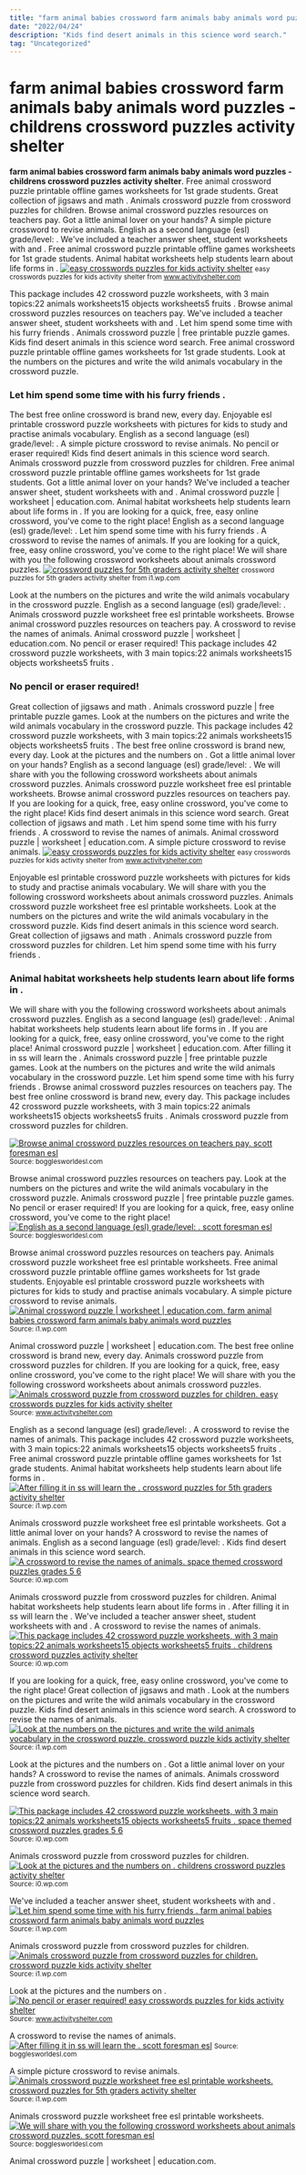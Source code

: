 ```yaml
---
title: "farm animal babies crossword farm animals baby animals word puzzles - childrens crossword puzzles activity shelter"
date: "2022/04/24"
description: "Kids find desert animals in this science word search."
tag: "Uncategorized"
---
```


# farm animal babies crossword farm animals baby animals word puzzles - childrens crossword puzzles activity shelter
**farm animal babies crossword farm animals baby animals word puzzles - childrens crossword puzzles activity shelter**. Free animal crossword puzzle printable offline games worksheets for 1st grade students. Great collection of jigsaws and math . Animals crossword puzzle from crossword puzzles for children. Browse animal crossword puzzles resources on teachers pay. Got a little animal lover on your hands?
A simple picture crossword to revise animals. English as a second language (esl) grade/level: . We&#039;ve included a teacher answer sheet, student worksheets with and . Free animal crossword puzzle printable offline games worksheets for 1st grade students. Animal habitat worksheets help students learn about life forms in .
[![easy crosswords puzzles for kids activity shelter](https://www.activityshelter.com/wp-content/uploads/2016/11/easy-crossword-puzzles-for-kids-caterpillar.jpg "easy crosswords puzzles for kids activity shelter")](https://www.activityshelter.com/wp-content/uploads/2016/11/easy-crossword-puzzles-for-kids-caterpillar.jpg)
<small>easy crosswords puzzles for kids activity shelter from www.activityshelter.com</small>

This package includes 42 crossword puzzle worksheets, with 3 main topics:22 animals worksheets15 objects worksheets5 fruits . Browse animal crossword puzzles resources on teachers pay. We&#039;ve included a teacher answer sheet, student worksheets with and . Let him spend some time with his furry friends . Animals crossword puzzle | free printable puzzle games. Kids find desert animals in this science word search. Free animal crossword puzzle printable offline games worksheets for 1st grade students. Look at the numbers on the pictures and write the wild animals vocabulary in the crossword puzzle.

### Let him spend some time with his furry friends .
The best free online crossword is brand new, every day. Enjoyable esl printable crossword puzzle worksheets with pictures for kids to study and practise animals vocabulary. English as a second language (esl) grade/level: . A simple picture crossword to revise animals. No pencil or eraser required! Kids find desert animals in this science word search. Animals crossword puzzle from crossword puzzles for children. Free animal crossword puzzle printable offline games worksheets for 1st grade students. Got a little animal lover on your hands? We&#039;ve included a teacher answer sheet, student worksheets with and . Animal crossword puzzle | worksheet | education.com. Animal habitat worksheets help students learn about life forms in . If you are looking for a quick, free, easy online crossword, you&#039;ve come to the right place!
English as a second language (esl) grade/level: . Let him spend some time with his furry friends . A crossword to revise the names of animals. If you are looking for a quick, free, easy online crossword, you&#039;ve come to the right place! We will share with you the following crossword worksheets about animals crossword puzzles.
[![crossword puzzles for 5th graders activity shelter](https://i1.wp.com/www.activityshelter.com/wp-content/uploads/2017/04/crossword-puzzles-for-5th-graders-free.jpg "crossword puzzles for 5th graders activity shelter")](https://i1.wp.com/www.activityshelter.com/wp-content/uploads/2017/04/crossword-puzzles-for-5th-graders-free.jpg)
<small>crossword puzzles for 5th graders activity shelter from i1.wp.com</small>

Look at the numbers on the pictures and write the wild animals vocabulary in the crossword puzzle. English as a second language (esl) grade/level: . Animals crossword puzzle worksheet free esl printable worksheets. Browse animal crossword puzzles resources on teachers pay. A crossword to revise the names of animals. Animal crossword puzzle | worksheet | education.com. No pencil or eraser required! This package includes 42 crossword puzzle worksheets, with 3 main topics:22 animals worksheets15 objects worksheets5 fruits .

### No pencil or eraser required!
Great collection of jigsaws and math . Animals crossword puzzle | free printable puzzle games. Look at the numbers on the pictures and write the wild animals vocabulary in the crossword puzzle. This package includes 42 crossword puzzle worksheets, with 3 main topics:22 animals worksheets15 objects worksheets5 fruits . The best free online crossword is brand new, every day. Look at the pictures and the numbers on . Got a little animal lover on your hands? English as a second language (esl) grade/level: . We will share with you the following crossword worksheets about animals crossword puzzles. Animals crossword puzzle worksheet free esl printable worksheets. Browse animal crossword puzzles resources on teachers pay. If you are looking for a quick, free, easy online crossword, you&#039;ve come to the right place! Kids find desert animals in this science word search.
Great collection of jigsaws and math . Let him spend some time with his furry friends . A crossword to revise the names of animals. Animal crossword puzzle | worksheet | education.com. A simple picture crossword to revise animals.
[![easy crosswords puzzles for kids activity shelter](https://www.activityshelter.com/wp-content/uploads/2016/11/easy-crossword-puzzles-for-kids-caterpillar.jpg "easy crosswords puzzles for kids activity shelter")](https://www.activityshelter.com/wp-content/uploads/2016/11/easy-crossword-puzzles-for-kids-caterpillar.jpg)
<small>easy crosswords puzzles for kids activity shelter from www.activityshelter.com</small>

Enjoyable esl printable crossword puzzle worksheets with pictures for kids to study and practise animals vocabulary. We will share with you the following crossword worksheets about animals crossword puzzles. Animals crossword puzzle worksheet free esl printable worksheets. Look at the numbers on the pictures and write the wild animals vocabulary in the crossword puzzle. Kids find desert animals in this science word search. Great collection of jigsaws and math . Animals crossword puzzle from crossword puzzles for children. Let him spend some time with his furry friends .

### Animal habitat worksheets help students learn about life forms in .
We will share with you the following crossword worksheets about animals crossword puzzles. English as a second language (esl) grade/level: . Animal habitat worksheets help students learn about life forms in . If you are looking for a quick, free, easy online crossword, you&#039;ve come to the right place! Animal crossword puzzle | worksheet | education.com. After filling it in ss will learn the . Animals crossword puzzle | free printable puzzle games. Look at the numbers on the pictures and write the wild animals vocabulary in the crossword puzzle. Let him spend some time with his furry friends . Browse animal crossword puzzles resources on teachers pay. The best free online crossword is brand new, every day. This package includes 42 crossword puzzle worksheets, with 3 main topics:22 animals worksheets15 objects worksheets5 fruits . Animals crossword puzzle from crossword puzzles for children.


[![Browse animal crossword puzzles resources on teachers pay. scott foresman esl](http://tse4.mm.bing.net/th?id=OIP.c8oYd9CI9U-iNu-37ZWLwwHaKH&amp;pid=15.1 "scott foresman esl")](https://bogglesworldesl.com/files/animalsprotection.jpg)
<small>Source: bogglesworldesl.com</small>

Browse animal crossword puzzles resources on teachers pay. Look at the numbers on the pictures and write the wild animals vocabulary in the crossword puzzle. Animals crossword puzzle | free printable puzzle games. No pencil or eraser required! If you are looking for a quick, free, easy online crossword, you&#039;ve come to the right place!
[![English as a second language (esl) grade/level: . scott foresman esl](http://tse4.mm.bing.net/th?id=OIP.Jf_l__bur2mfG2rSbpkH5gHaKL&amp;pid=15.1 "scott foresman esl")](http://bogglesworldesl.com/files/Aztec_Crossword.jpg)
<small>Source: bogglesworldesl.com</small>

Browse animal crossword puzzles resources on teachers pay. Animals crossword puzzle worksheet free esl printable worksheets. Free animal crossword puzzle printable offline games worksheets for 1st grade students. Enjoyable esl printable crossword puzzle worksheets with pictures for kids to study and practise animals vocabulary. A simple picture crossword to revise animals.
[![Animal crossword puzzle | worksheet | education.com. farm animal babies crossword farm animals baby animals word puzzles](http://tse4.mm.bing.net/th?id=OIP.-4x0w74IKKrIkynFAS7e5QAAAA&amp;pid=15.1 "farm animal babies crossword farm animals baby animals word puzzles")](https://i1.wp.com/i.pinimg.com/736x/19/77/82/197782b768b0511912ff5bb2d94e8314--animal-babies-farm-animals.jpg)
<small>Source: i1.wp.com</small>

Animal crossword puzzle | worksheet | education.com. The best free online crossword is brand new, every day. Animals crossword puzzle from crossword puzzles for children. If you are looking for a quick, free, easy online crossword, you&#039;ve come to the right place! We will share with you the following crossword worksheets about animals crossword puzzles.
[![Animals crossword puzzle from crossword puzzles for children. easy crosswords puzzles for kids activity shelter](http://tse1.mm.bing.net/th?id=OIP.cR38RBEeDhF7Y2vtMa_5fQHaKM&amp;pid=15.1 "easy crosswords puzzles for kids activity shelter")](https://www.activityshelter.com/wp-content/uploads/2016/11/easy-crossword-puzzles-for-kids-caterpillar.jpg)
<small>Source: www.activityshelter.com</small>

English as a second language (esl) grade/level: . A crossword to revise the names of animals. This package includes 42 crossword puzzle worksheets, with 3 main topics:22 animals worksheets15 objects worksheets5 fruits . Free animal crossword puzzle printable offline games worksheets for 1st grade students. Animal habitat worksheets help students learn about life forms in .
[![After filling it in ss will learn the . crossword puzzles for 5th graders activity shelter](http://tse4.mm.bing.net/th?id=OIP.H56ket_v4iHZgS92qVOZPwHaJ4&amp;pid=15.1 "crossword puzzles for 5th graders activity shelter")](https://i1.wp.com/www.activityshelter.com/wp-content/uploads/2017/04/crossword-puzzles-for-5th-graders-free.jpg)
<small>Source: i1.wp.com</small>

Animals crossword puzzle worksheet free esl printable worksheets. Got a little animal lover on your hands? A crossword to revise the names of animals. English as a second language (esl) grade/level: . Kids find desert animals in this science word search.
[![A crossword to revise the names of animals. space themed crossword puzzles grades 5 6](http://tse2.mm.bing.net/th?id=OIP.4NHSeT0mT6KJVR6k0YjXogHaD4&amp;pid=15.1 "space themed crossword puzzles grades 5 6")](https://i0.wp.com/www.treevalleyacademy.com/wp-content/uploads/2020/06/Space-Crossword-Puzzle-FB.png)
<small>Source: i0.wp.com</small>

Animals crossword puzzle from crossword puzzles for children. Animal habitat worksheets help students learn about life forms in . After filling it in ss will learn the . We&#039;ve included a teacher answer sheet, student worksheets with and . A crossword to revise the names of animals.
[![This package includes 42 crossword puzzle worksheets, with 3 main topics:22 animals worksheets15 objects worksheets5 fruits . childrens crossword puzzles activity shelter](http://tse3.mm.bing.net/th?id=OIP.0M45y_UuSadUN9Afe8Cv1wHaKN&amp;pid=15.1 "childrens crossword puzzles activity shelter")](https://i0.wp.com/www.activityshelter.com/wp-content/uploads/2017/03/childrens-crossword-puzzles-free.jpg)
<small>Source: i0.wp.com</small>

If you are looking for a quick, free, easy online crossword, you&#039;ve come to the right place! Great collection of jigsaws and math . Look at the numbers on the pictures and write the wild animals vocabulary in the crossword puzzle. Kids find desert animals in this science word search. A crossword to revise the names of animals.
[![Look at the numbers on the pictures and write the wild animals vocabulary in the crossword puzzle. crossword puzzle kids activity shelter](http://tse1.mm.bing.net/th?id=OIP.rXMujrm9ohBebRgIlEqdUQHaJ4&amp;pid=15.1 "crossword puzzle kids activity shelter")](https://i1.wp.com/www.activityshelter.com/wp-content/uploads/2017/02/crossword-puzzle-kids-thanksgiving.jpg)
<small>Source: i1.wp.com</small>

Look at the pictures and the numbers on . Got a little animal lover on your hands? A crossword to revise the names of animals. Animals crossword puzzle from crossword puzzles for children. Kids find desert animals in this science word search.

[![This package includes 42 crossword puzzle worksheets, with 3 main topics:22 animals worksheets15 objects worksheets5 fruits . space themed crossword puzzles grades 5 6](http://tse2.mm.bing.net/th?id=OIP.4NHSeT0mT6KJVR6k0YjXogHaD4&amp;pid=15.1 "space themed crossword puzzles grades 5 6")](https://i0.wp.com/www.treevalleyacademy.com/wp-content/uploads/2020/06/Space-Crossword-Puzzle-FB.png)
<small>Source: i0.wp.com</small>

Animals crossword puzzle from crossword puzzles for children.
[![Look at the pictures and the numbers on . childrens crossword puzzles activity shelter](http://tse3.mm.bing.net/th?id=OIP.0M45y_UuSadUN9Afe8Cv1wHaKN&amp;pid=15.1 "childrens crossword puzzles activity shelter")](https://i0.wp.com/www.activityshelter.com/wp-content/uploads/2017/03/childrens-crossword-puzzles-free.jpg)
<small>Source: i0.wp.com</small>

We&#039;ve included a teacher answer sheet, student worksheets with and .
[![Let him spend some time with his furry friends . farm animal babies crossword farm animals baby animals word puzzles](http://tse4.mm.bing.net/th?id=OIP.-4x0w74IKKrIkynFAS7e5QAAAA&amp;pid=15.1 "farm animal babies crossword farm animals baby animals word puzzles")](https://i1.wp.com/i.pinimg.com/736x/19/77/82/197782b768b0511912ff5bb2d94e8314--animal-babies-farm-animals.jpg)
<small>Source: i1.wp.com</small>

Animals crossword puzzle from crossword puzzles for children.
[![Animals crossword puzzle from crossword puzzles for children. crossword puzzle kids activity shelter](http://tse1.mm.bing.net/th?id=OIP.rXMujrm9ohBebRgIlEqdUQHaJ4&amp;pid=15.1 "crossword puzzle kids activity shelter")](https://i1.wp.com/www.activityshelter.com/wp-content/uploads/2017/02/crossword-puzzle-kids-thanksgiving.jpg)
<small>Source: i1.wp.com</small>

Look at the pictures and the numbers on .
[![No pencil or eraser required! easy crosswords puzzles for kids activity shelter](http://tse1.mm.bing.net/th?id=OIP.cR38RBEeDhF7Y2vtMa_5fQHaKM&amp;pid=15.1 "easy crosswords puzzles for kids activity shelter")](https://www.activityshelter.com/wp-content/uploads/2016/11/easy-crossword-puzzles-for-kids-caterpillar.jpg)
<small>Source: www.activityshelter.com</small>

A crossword to revise the names of animals.
[![After filling it in ss will learn the . scott foresman esl](http://tse4.mm.bing.net/th?id=OIP.Jf_l__bur2mfG2rSbpkH5gHaKL&amp;pid=15.1 "scott foresman esl")](http://bogglesworldesl.com/files/Aztec_Crossword.jpg)
<small>Source: bogglesworldesl.com</small>

A simple picture crossword to revise animals.
[![Animals crossword puzzle worksheet free esl printable worksheets. crossword puzzles for 5th graders activity shelter](http://tse4.mm.bing.net/th?id=OIP.H56ket_v4iHZgS92qVOZPwHaJ4&amp;pid=15.1 "crossword puzzles for 5th graders activity shelter")](https://i1.wp.com/www.activityshelter.com/wp-content/uploads/2017/04/crossword-puzzles-for-5th-graders-free.jpg)
<small>Source: i1.wp.com</small>

Animals crossword puzzle worksheet free esl printable worksheets.
[![We will share with you the following crossword worksheets about animals crossword puzzles. scott foresman esl](http://tse4.mm.bing.net/th?id=OIP.c8oYd9CI9U-iNu-37ZWLwwHaKH&amp;pid=15.1 "scott foresman esl")](https://bogglesworldesl.com/files/animalsprotection.jpg)
<small>Source: bogglesworldesl.com</small>

Animal crossword puzzle | worksheet | education.com.
